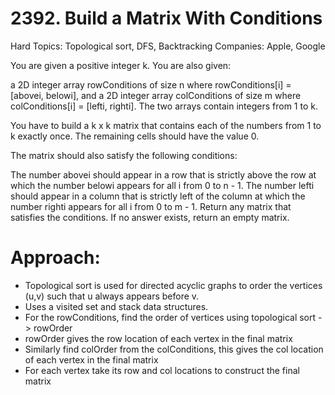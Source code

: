 # 2392. Build a Matrix With Conditions
Hard
Topics: Topological sort, DFS, Backtracking
Companies: Apple, Google

You are given a positive integer k. You are also given:

a 2D integer array rowConditions of size n where rowConditions[i] = [abovei, belowi], and
a 2D integer array colConditions of size m where colConditions[i] = [lefti, righti].
The two arrays contain integers from 1 to k.

You have to build a k x k matrix that contains each of the numbers from 1 to k exactly once. The remaining cells should have the value 0.

The matrix should also satisfy the following conditions:

The number abovei should appear in a row that is strictly above the row at which the number belowi appears for all i from 0 to n - 1.
The number lefti should appear in a column that is strictly left of the column at which the number righti appears for all i from 0 to m - 1.
Return any matrix that satisfies the conditions. If no answer exists, return an empty matrix.

# Approach:
- Topological sort is used for directed acyclic graphs to order the vertices (u,v) such that u always appears before v. 
- Uses a visited set and stack data structures. 
- For the rowConditions, find the order of vertices using topological sort -> rowOrder
- rowOrder gives the row location of each vertex in the final matrix
- Similarly find colOrder from the colConditions, this gives the col location of each vertex in the final matrix
- For each vertex take its row and col locations to construct the final matrix